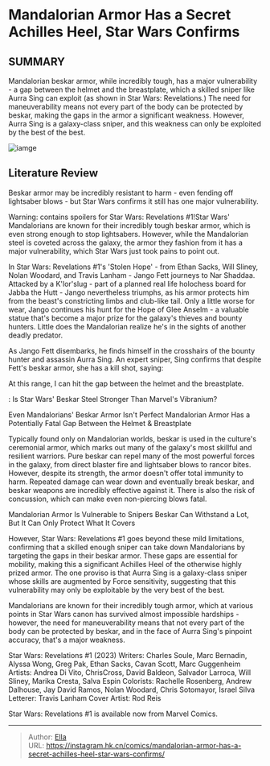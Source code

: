 # Mandalorian Armor Has a Secret Achilles Heel, Star Wars Confirms


## SUMMARY 



  Mandalorian beskar armor, while incredibly tough, has a major vulnerability - a gap between the helmet and the breastplate, which a skilled sniper like Aurra Sing can exploit (as shown in Star Wars: Revelations.)   The need for maneuverability means not every part of the body can be protected by beskar, making the gaps in the armor a significant weakness.   However, Aurra Sing is a galaxy-class sniper, and this weakness can only be exploited by the best of the best.  

![iamge](https://static1.srcdn.com/wordpress/wp-content/uploads/2023/12/star-wars-mandalorian-beskar-steel-armor-beskar-armor-3-1.jpg)

## Literature Review

Beskar armor may be incredibly resistant to harm - even fending off lightsaber blows - but Star Wars confirms it still has one major vulnerability.




Warning: contains spoilers for Star Wars: Revelations #1!Star Wars&#39; Mandalorians are known for their incredibly tough beskar armor, which is even strong enough to stop lightsabers. However, while the Mandalorian steel is coveted across the galaxy, the armor they fashion from it has a major vulnerability, which Star Wars just took pains to point out.




In Star Wars: Revelations #1&#39;s &#39;Stolen Hope&#39; - from Ethan Sacks, Will Sliney, Nolan Woodard, and Travis Lanham - Jango Fett journeys to Nar Shaddaa. Attacked by a K&#39;lor&#39;slug - part of a planned real life holochess board for Jabba the Hutt - Jango nevertheless triumphs, as his armor protects him from the beast&#39;s constricting limbs and club-like tail. Only a little worse for wear, Jango continues his hunt for the Hope of Glee Anselm - a valuable statue that&#39;s become a major prize for the galaxy&#39;s thieves and bounty hunters. Little does the Mandalorian realize he&#39;s in the sights of another deadly predator.

          

As Jango Fett disembarks, he finds himself in the crosshairs of the bounty hunter and assassin Aurra Sing. An expert sniper, Sing confirms that despite Fett&#39;s beskar armor, she has a kill shot, saying:





At this range, I can hit the gap between the helmet and the breastplate.


 : Is Star Wars&#39; Beskar Steel Stronger Than Marvel&#39;s Vibranium?


 Even Mandalorians&#39; Beskar Armor Isn&#39;t Perfect 
Mandalorian Armor Has a Potentially Fatal Gap Between the Helmet &amp; Breastplate


          

Typically found only on Mandalorian worlds, beskar is used in the culture&#39;s ceremonial armor, which marks out many of the galaxy&#39;s most skillful and resilient warriors. Pure beskar can repel many of the most powerful forces in the galaxy, from direct blaster fire and lightsaber blows to rancor bites. However, despite its strength, the armor doesn&#39;t offer total immunity to harm. Repeated damage can wear down and eventually break beskar, and beskar weapons are incredibly effective against it. There is also the risk of concussion, which can make even non-piercing blows fatal.



 Mandalorian Armor Is Vulnerable to Snipers 
Beskar Can Withstand a Lot, But It Can Only Protect What It Covers
         




However, Star Wars: Revelations #1 goes beyond these mild limitations, confirming that a skilled enough sniper can take down Mandalorians by targeting the gaps in their beskar armor. These gaps are essential for mobility, making this a significant Achilles Heel of the otherwise highly prized armor. The one proviso is that Aurra Sing is a galaxy-class sniper whose skills are augmented by Force sensitivity, suggesting that this vulnerability may only be exploitable by the very best of the best.

Mandalorians are known for their incredibly tough armor, which at various points in Star Wars canon has survived almost impossible hardships - however, the need for maneuverability means that not every part of the body can be protected by beskar, and in the face of Aurra Sing&#39;s pinpoint accuracy, that&#39;s a major weakness.

 Star Wars: Revelations #1 (2023)                 Writers: Charles Soule, Marc Bernadin, Alyssa Wong, Greg Pak, Ethan Sacks, Cavan Scott, Marc Guggenheim   Artists: Andrea Di Vito, ChrisCross, David Baldeon, Salvador Larroca, Will Sliney, Marika Cresta, Salva Espin   Colorists: Rachelle Rosenberg, Andrew Dalhouse, Jay David Ramos, Nolan Woodard, Chris Sotomayor, Israel Silva   Letterer: Travis Lanham   Cover Artist: Rod Reis      



Star Wars: Revelations #1 is available now from Marvel Comics.






---

> Author: [Ella](https://instagram.hk.cn/)  
> URL: https://instagram.hk.cn/comics/mandalorian-armor-has-a-secret-achilles-heel-star-wars-confirms/  


